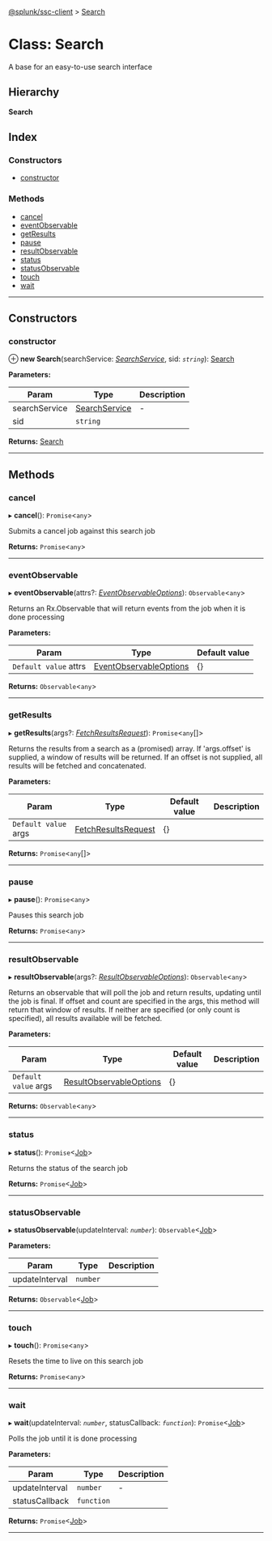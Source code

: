 [@splunk/ssc-client](../README.md) > [Search](../classes/search.md)

# Class: Search

A base for an easy-to-use search interface

## Hierarchy

**Search**

## Index

### Constructors

* [constructor](search.md#constructor)

### Methods

* [cancel](search.md#cancel)
* [eventObservable](search.md#eventobservable)
* [getResults](search.md#getresults)
* [pause](search.md#pause)
* [resultObservable](search.md#resultobservable)
* [status](search.md#status)
* [statusObservable](search.md#statusobservable)
* [touch](search.md#touch)
* [wait](search.md#wait)

---

## Constructors

<a id="constructor"></a>

###  constructor

⊕ **new Search**(searchService: *[SearchService](searchservice.md)*, sid: *`string`*): [Search](search.md)

**Parameters:**

| Param | Type | Description |
| ------ | ------ | ------ |
| searchService | [SearchService](searchservice.md) |  - |
| sid | `string` |   |

**Returns:** [Search](search.md)

___

## Methods

<a id="cancel"></a>

###  cancel

▸ **cancel**(): `Promise`<`any`>

Submits a cancel job against this search job

**Returns:** `Promise`<`any`>

___
<a id="eventobservable"></a>

###  eventObservable

▸ **eventObservable**(attrs?: *[EventObservableOptions](../interfaces/eventobservableoptions.md)*): `Observable`<`any`>

Returns an Rx.Observable that will return events from the job when it is done processing

**Parameters:**

| Param | Type | Default value |
| ------ | ------ | ------ |
| `Default value` attrs | [EventObservableOptions](../interfaces/eventobservableoptions.md) |  {} |

**Returns:** `Observable`<`any`>

___
<a id="getresults"></a>

###  getResults

▸ **getResults**(args?: *[FetchResultsRequest](../interfaces/fetchresultsrequest.md)*): `Promise`<`any`[]>

Returns the results from a search as a (promised) array. If 'args.offset' is supplied, a window of results will be returned. If an offset is not supplied, all results will be fetched and concatenated.

**Parameters:**

| Param | Type | Default value | Description |
| ------ | ------ | ------ | ------ |
| `Default value` args | [FetchResultsRequest](../interfaces/fetchresultsrequest.md) |  {} |   |

**Returns:** `Promise`<`any`[]>

___
<a id="pause"></a>

###  pause

▸ **pause**(): `Promise`<`any`>

Pauses this search job

**Returns:** `Promise`<`any`>

___
<a id="resultobservable"></a>

###  resultObservable

▸ **resultObservable**(args?: *[ResultObservableOptions](../interfaces/resultobservableoptions.md)*): `Observable`<`any`>

Returns an observable that will poll the job and return results, updating until the job is final. If offset and count are specified in the args, this method will return that window of results. If neither are specified (or only count is specified), all results available will be fetched.

**Parameters:**

| Param | Type | Default value | Description |
| ------ | ------ | ------ | ------ |
| `Default value` args | [ResultObservableOptions](../interfaces/resultobservableoptions.md) |  {} |   |

**Returns:** `Observable`<`any`>

___
<a id="status"></a>

###  status

▸ **status**(): `Promise`<[Job](../interfaces/job.md)>

Returns the status of the search job

**Returns:** `Promise`<[Job](../interfaces/job.md)>

___
<a id="statusobservable"></a>

###  statusObservable

▸ **statusObservable**(updateInterval: *`number`*): `Observable`<[Job](../interfaces/job.md)>

**Parameters:**

| Param | Type | Description |
| ------ | ------ | ------ |
| updateInterval | `number` |   |

**Returns:** `Observable`<[Job](../interfaces/job.md)>

___
<a id="touch"></a>

###  touch

▸ **touch**(): `Promise`<`any`>

Resets the time to live on this search job

**Returns:** `Promise`<`any`>

___
<a id="wait"></a>

###  wait

▸ **wait**(updateInterval: *`number`*, statusCallback: *`function`*): `Promise`<[Job](../interfaces/job.md)>

Polls the job until it is done processing

**Parameters:**

| Param | Type | Description |
| ------ | ------ | ------ |
| updateInterval | `number` |  - |
| statusCallback | `function` |   |

**Returns:** `Promise`<[Job](../interfaces/job.md)>

___

